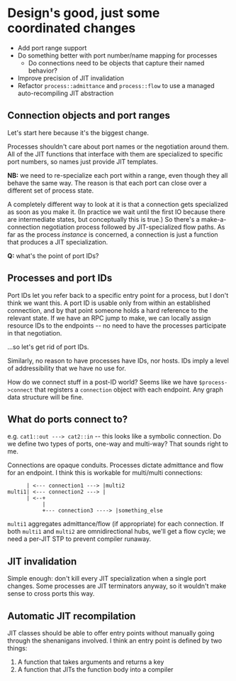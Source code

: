 # Design's good, just some coordinated changes
- Add port range support
- Do something better with port number/name mapping for processes
  - Do connections need to be objects that capture their named behavior?
- Improve precision of JIT invalidation
- Refactor `process::admittance` and `process::flow` to use a managed
  auto-recompiling JIT abstraction


## Connection objects and port ranges
Let's start here because it's the biggest change.

Processes shouldn't care about port names or the negotiation around them. All of
the JIT functions that interface with them are specialized to specific port
numbers, so names just provide JIT templates.

**NB:** we need to re-specialize each port within a range, even though they all
behave the same way. The reason is that each port can close over a different set
of process state.

A completely different way to look at it is that a connection gets specialized
as soon as you make it. (In practice we wait until the first IO because there
are intermediate states, but conceptually this is true.) So there's a
make-a-connection negotiation process followed by JIT-specialized flow paths. As
far as the process _instance_ is concerned, a connection is just a function that
produces a JIT specialization.

**Q:** what's the point of port IDs?


## Processes and port IDs
Port IDs let you refer back to a specific entry point for a process, but I don't
think we want this. A port ID is usable only from within an established
connection, and by that point someone holds a hard reference to the relevant
state. If we have an RPC jump to make, we can locally assign resource IDs to the
endpoints -- no need to have the processes participate in that negotiation.

...so let's get rid of port IDs.

Similarly, no reason to have processes have IDs, nor hosts. IDs imply a level of
addressibility that we have no use for.

How do we connect stuff in a post-ID world? Seems like we have
`$process->connect` that registers a `connection` object with each endpoint. Any
graph data structure will be fine.


## What do ports connect to?
e.g. `cat1::out ---> cat2::in` -- this looks like a symbolic connection. Do we
define two types of ports, one-way and multi-way? That sounds right to me.

Connections are opaque conduits. Processes dictate admittance and flow for an
endpoint. I think this is workable for multi/multi connections:

```
      | <--- connection1 ---> |multi2
multi1| <--- connection2 ---> |
      | <--+
           |
           +--- connection3 ----> |something_else
```

`multi1` aggregates admittance/flow (if appropriate) for each connection. If
both `multi1` and `multi2` are omnidirectional hubs, we'll get a flow cycle; we
need a per-JIT STP to prevent compiler runaway.


## JIT invalidation
Simple enough: don't kill every JIT specialization when a single port changes.
Some processes are JIT terminators anyway, so it wouldn't make sense to cross
ports this way.


## Automatic JIT recompilation
JIT classes should be able to offer entry points without manually going through
the shenanigans involved. I think an entry point is defined by two things:

1. A function that takes arguments and returns a key
2. A function that JITs the function body into a compiler
